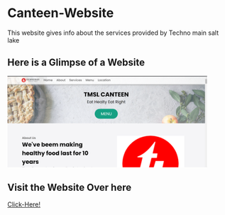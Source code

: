 # Canteen-Website
This website gives info about the services provided by Techno main salt lake  
## Here is a Glimpse of a Website


<img  width ="450" src="./img/candemo.png">

## Visit the Website Over here
[Click-Here!](https://canteen-website-shinjan.vercel.app/)

